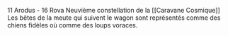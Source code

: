 11 Arodus - 16 Rova
Neuvième constellation de la [[Caravane Cosmique]]
Les bêtes de la meute qui suivent le wagon sont représentés comme des chiens fidèles où comme des loups voraces.